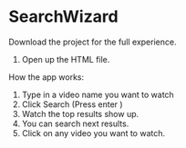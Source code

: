 # SearchWizard

Download the project for the full experience.
1. Open up the HTML file.

How the app works:

1. Type in a video name you want to watch
2. Click Search (Press enter )
3. Watch the top results show up.
4. You can search next results.
5. Click on any video you want to watch.

